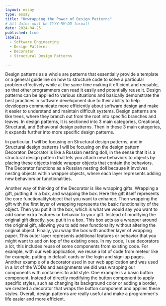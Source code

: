 ```yaml
---
layout: essay
type: essay
title: "Unwrapping the Power of Design Patterns"
# All dates must be YYYY-MM-DD format!
date: 2024-04-25
published: true
labels:
  - Software Engineering
  - Design Patterns
  - Decorater
  - Structural Design Patterns

---
```


Design patterns as a whole are patterns that essentially provide a template or a general guideline on how to structure code to solve a particular problem effectively while at the same time making it efficient and reusable, so that other programmers can read it easily and potentially reuse it. Design patterns can be applied to various situations and basically demonstrate the best practices in software development due to their ability to help developers communicate more efficiently about software design and make it easier to understand and maintain difficult systems. Design patterns are like trees, where they branch out from the root into specific branches and leaves. In design patterns, it is sectioned into 3 main categories, Creational, Structural, and Behavioral design patterns. Then in these 3 main categories, it expands further into more specific design patterns.

In particular, I will be focusing on Structural design patterns, and in Structural design patterns I will be focusing on the design pattern Decorator. Decorator is like a Russian nesting doll, in the sense that it is a structural design pattern that lets you attach new behaviors to objects by placing these objects inside wrapper objects that contain the behaviors. The Decorator functions as a Russian nesting doll because it involves nesting objects within wrapper objects, where each layer represents adding new behaviors or functionalities.

Another way of thinking of the Decorator is like wrapping gifts. Wrapping a gift, putting it in a box, and wrapping the box. Here the gift itself represents the core functionality/object that you want to enhance. Then wrapping the gift with the first layer of wrapping represents the basic functionality of the object. Then you put it in the box, which is what we would say you want to add some extra features or behavior to your gift. Instead of modifying the original gift directly, you put it in a box. This box acts as a wrapper around the original gift, allowing you to add new functionality without altering the original object. Finally, you wrap the box with another layer of wrapping paper. This outer layer represents additional features or behavior that you might want to add on top of the existing ones. In my code, I use decorators a lot, this includes reuse of some components from existing code. For example, with our web application, we reuse a lot of code from meteor like for example, putting in default cards or the login and sign-up pages. Another example of a decorator used in our web application and was used in a lot of the WODs and assignments we did was wrapping our components with containers to add style. One example is a basic button component. Instead of directly modifying the button component to apply specific styles, such as changing its background color or adding a border, we created a decorator that wraps the button component and applies these styles. Overall, design patterns are really useful and make a programmer's life easier and more efficient.
